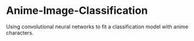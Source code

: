 # Anime-Image-Classification
Using convolutional neural networks to fit a classification model with anime characters. 
